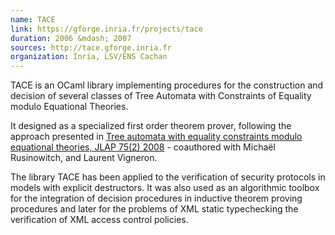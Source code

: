 ```yaml
---
name: TACE
link: https://gforge.inria.fr/projects/tace
duration: 2006 &mdash; 2007
sources: http://tace.gforge.inria.fr
organization: Inria, LSV/ENS Cachan
---
```


TACE is an OCaml library implementing procedures for
the construction and decision of several classes
of Tree Automata with Constraints of Equality modulo Equational Theories.

It designed as a specialized first order theorem prover, 
following the approach presented in 
[Tree automata with equality constraints modulo equational theories, JLAP 75(2) 2008](https://hal.inria.fr/inria-00329693) - 
coauthored with Michaël Rusinowitch, and Laurent Vigneron.

The library TACE has been applied to the verification of security protocols 
in models with explicit destructors.
It was also used as an algorithmic toolbox for the integration of decision procedures 
in inductive theorem proving procedures and
later for the problems
of XML static typechecking the verification of XML access control policies. 
